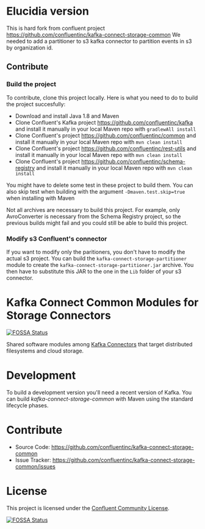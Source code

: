 # Elucidia version
This is hard fork from confluent project https://github.com/confluentinc/kafka-connect-storage-common
We needed to add a partitioner to s3 kafka connector to partition events in s3 by organization id.

## Contribute 
### Build the project
To contribute, clone this project locally. Here is what you need to do to build the project succesfully:
- Download and install Java 1.8 and Maven
- Clone Confluent's Kafka project https://github.com/confluentinc/kafka and install it manually in your local Maven repo with `gradlewAll install`
- Clone Confluent's project https://github.com/confluentinc/common and install it manually in your local Maven repo with `mvn clean install`
- Clone Confluent's project https://github.com/confluentinc/rest-utils and install it manually in your local Maven repo with `mvn clean install`
- Clone Confluent's project https://github.com/confluentinc/schema-registry and install it manually in your local Maven repo with `mvn clean install`

You might have to delete some test in these project to build them. You can also skip test when building with the argument `-Dmaven.test.skip=true` when installing with Maven

Not all archives are necessary to build this project. For example, only AvroConverter is necessary from the Schema Registry project, so the previous builds might fail and you could still be able to build this project.

### Modify s3 Confluent's connector
If you want to modify only the paritioners, you don't have to modify the actual s3 project. You can build the `kafka-connect-storage-partitioner` module to create the `kafka-connect-storage-partitioner.jar` archive. You then have to substitute this JAR to the one in the `Lib` folder of your s3 connector.



# Kafka Connect Common Modules for Storage Connectors
[![FOSSA Status](https://app.fossa.io/api/projects/git%2Bgithub.com%2Fconfluentinc%2Fkafka-connect-storage-common.svg?type=shield)](https://app.fossa.io/projects/git%2Bgithub.com%2Fconfluentinc%2Fkafka-connect-storage-common?ref=badge_shield)

Shared software modules among [Kafka Connectors](http://kafka.apache.org/documentation.html#connect) that target distributed filesystems and cloud storage.

# Development

To build a development version you'll need a recent version of Kafka. You can build
*kafka-connect-storage-common* with Maven using the standard lifecycle phases.


# Contribute

- Source Code: https://github.com/confluentinc/kafka-connect-storage-common
- Issue Tracker: https://github.com/confluentinc/kafka-connect-storage-common/issues


# License

This project is licensed under the [Confluent Community License](LICENSE).


[![FOSSA Status](https://app.fossa.io/api/projects/git%2Bgithub.com%2Fconfluentinc%2Fkafka-connect-storage-common.svg?type=large)](https://app.fossa.io/projects/git%2Bgithub.com%2Fconfluentinc%2Fkafka-connect-storage-common?ref=badge_large)
